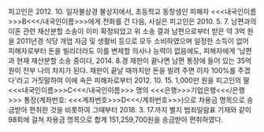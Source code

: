 피고인은 2012. 10. 일자불상경 불상지에서, 초등학교 동창생인 피해자 <<<내국인이름>>>B<<</내국인이름>>>에게 전화를 건 다음, 사실은 피고인은 2010. 5. 7. 남편과의 이혼 관련 재산분할 소송이 이미 확정되었고 위 소송 결과 남편으로부터 받은 약 3억 원을 2011년경 식당 개업 자금 및 생활비 등으로 모두 소비하였으며 일정한 소득이 없어 피해자로부터 돈을 빌리더라도 이를 변제할 의사나 능력이 없음에도, 피해자에게 '남편과 현재 재산분할 소송 중이다, 2014. 8.경 재판이 끝나면 남편 통장에 들어 있는 35억 원이 전부 나의 차지가 된다. 재판이 끝날 때까지만 돈을 빌려 주면 이자 100%를 주겠다'라고 거짓말하여 이에 속은 피해자로부터 2012. 10. 15. 1,000만 원을 피고인의 딸 <<<내국인이름>>>C<<</내국인이름>>> 명의 <<<은행>>>기업은행<<</은행>>> 통장(계좌번호: <<<계좌번호>>>D<<</계좌번호>>>)으로 차용금 명목으로 송금받아 편취한 것을 비롯하여 그때부터 2018. 3. 17.까지 별지 범죄일람표 기재와 같이 98회에 걸쳐 차용금 명목으로 합계 151,259,700원을 송금받아 편취하였다.